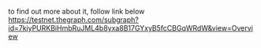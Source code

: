 to find out more about it, follow link below
https://testnet.thegraph.com/subgraph?id=7kiyPURKBiHmbRuJML4b8yxa8B17GYxyB5fcCBGqWRdW&view=Overview